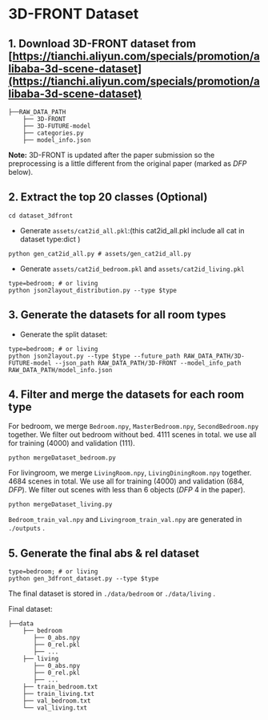 # 3D-FRONT Dataset

## 1. Download 3D-FRONT dataset from [https://tianchi.aliyun.com/specials/promotion/alibaba-3d-scene-dataset](https://tianchi.aliyun.com/specials/promotion/alibaba-3d-scene-dataset)
```
├──RAW_DATA_PATH
    ├── 3D-FRONT
    ├── 3D-FUTURE-model
    ├── categories.py
    ├── model_info.json
```
**Note:** 3D-FRONT is updated after the paper submission so the preprocessing is a little different from the original paper (marked as *DFP* below).


## 2. Extract the top 20 classes (Optional)
```
cd dataset_3dfront
```

- Generate `assets/cat2id_all.pkl`:(this cat2id_all.pkl include all cat in dataset type:dict )
```
python gen_cat2id_all.py # assets/gen_cat2id_all.py
```
- Generate `assets/cat2id_bedroom.pkl` and `assets/cat2id_living.pkl`
```
type=bedroom; # or living
python json2layout_distribution.py --type $type
```

## 3. Generate the datasets for all room types
- Generate the split dataset:
```
type=bedroom; # or living
python json2layout.py --type $type --future_path RAW_DATA_PATH/3D-FUTURE-model --json_path RAW_DATA_PATH/3D-FRONT --model_info_path RAW_DATA_PATH/model_info.json
```

## 4. Filter and merge the datasets for each room type

For bedroom, we merge `Bedroom.npy`, `MasterBedroom.npy`, `SecondBedroom.npy` together. We filter out bedroom without bed. 4111 scenes in total. we use all for training (4000) and validation (111).
```
python mergeDataset_bedroom.py 
```

For livingroom, we merge `LivingRoom.npy`, `LivingDiningRoom.npy` together. 4684 scenes in total. We use all for training (4000) and validation (684, *DFP*). We filter out scenes with less than 6 objects (*DFP* 4 in the paper).
```
python mergeDataset_living.py 
```

`Bedroom_train_val.npy` and `Livingroom_train_val.npy` are generated in `./outputs` .

## 5. Generate the final abs & rel dataset
```
type=bedroom; # or living
python gen_3dfront_dataset.py --type $type
```

The final dataset is stored in `./data/bedroom` or `./data/living` .

Final dataset:
```
├──data
    ├── bedroom
       ├── 0_abs.npy
       ├── 0_rel.pkl
       ├── ...
    ├── living
       ├── 0_abs.npy
       ├── 0_rel.pkl
       ├── ...
    ├── train_bedroom.txt
    ├── train_living.txt
    ├── val_bedroom.txt
    └── val_living.txt
```



